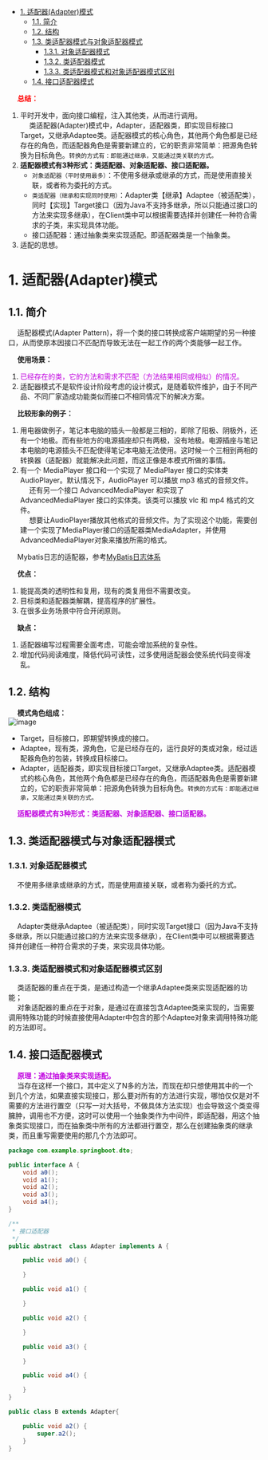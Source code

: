 
<!-- TOC -->

- [1. 适配器(Adapter)模式](#1-适配器adapter模式)
    - [1.1. 简介](#11-简介)
    - [1.2. 结构](#12-结构)
    - [1.3. 类适配器模式与对象适配器模式](#13-类适配器模式与对象适配器模式)
        - [1.3.1. 对象适配器模式](#131-对象适配器模式)
        - [1.3.2. 类适配器模式](#132-类适配器模式)
        - [1.3.3. 类适配器模式和对象适配器模式区别](#133-类适配器模式和对象适配器模式区别)
    - [1.4. 接口适配器模式](#14-接口适配器模式)

<!-- /TOC -->


&emsp; **<font color = "red">总结：</font>**  
1. 平时开发中，面向接口编程，注入其他类，从而进行调用。  
&emsp; 类适配器(Adapter)模式中，Adapter，适配器类，即实现目标接口Target，又继承Adaptee类。适配器模式的核心角色，其他两个角色都是已经存在的角色，而适配器角色是需要新建立的，它的职责非常简单：把源角色转换为目标角色。`转换的方式有：即能通过继承，又能通过类关联的方式。`  
2. **适配器模式有3种形式：类适配器、对象适配器、接口适配器。**  
    * `对象适配器（平时使用最多）`：不使用多继承或继承的方式，而是使用直接关联，或者称为委托的方式。  
    * `类适配器（继承和实现同时使用）`：Adapter类【继承】Adaptee（被适配类），同时【实现】Target接口（因为Java不支持多继承，所以只能通过接口的方法来实现多继承），在Client类中可以根据需要选择并创建任一种符合需求的子类，来实现具体功能。 
    * 接口适配器：通过抽象类来实现适配。即适配器类是一个抽象类。  
3. 适配的思想。  

# 1. 适配器(Adapter)模式  

## 1.1. 简介
&emsp; 适配器模式(Adapter Pattern)，将一个类的接口转换成客户端期望的另一种接口，从而使原本因接口不匹配而导致无法在一起工作的两个类能够一起工作。  

&emsp; **使用场景：**  
1. <font color = "clime">已经存在的类，它的方法和需求不匹配（方法结果相同或相似）的情况。</font>  
2. 适配器模式不是软件设计阶段考虑的设计模式，是随着软件维护，由于不同产品、不同厂家造成功能类似而接口不相同情况下的解决方案。  


&emsp; **比较形象的例子：**  
1. 用电器做例子，笔记本电脑的插头一般都是三相的，即除了阳极、阴极外，还有一个地极。而有些地方的电源插座却只有两极，没有地极。电源插座与笔记本电脑的电源插头不匹配使得笔记本电脑无法使用。这时候一个三相到两相的转换器（适配器）就能解决此问题，而这正像是本模式所做的事情。  
2. 有一个 MediaPlayer 接口和一个实现了 MediaPlayer 接口的实体类 AudioPlayer。默认情况下，AudioPlayer 可以播放 mp3 格式的音频文件。  
&emsp; 还有另一个接口 AdvancedMediaPlayer 和实现了 AdvancedMediaPlayer 接口的实体类。该类可以播放 vlc 和 mp4 格式的文件。  
&emsp; 想要让AudioPlayer播放其他格式的音频文件。为了实现这个功能，需要创建一个实现了MediaPlayer接口的适配器类MediaAdapter，并使用AdvancedMediaPlayer对象来播放所需的格式。  

&emsp; Mybatis日志的适配器，参考[MyBatis日志体系](/docs/SSM/MyBatis/MybatisLog.md)   

&emsp; **优点：**   
1. 能提高类的透明性和复用，现有的类复用但不需要改变。   
2. 目标类和适配器类解耦，提高程序的扩展性。   
3. 在很多业务场景中符合开闭原则。  

&emsp; **缺点：**   
1. 适配器编写过程需要全面考虑，可能会增加系统的复杂性。   
2. 增加代码阅读难度，降低代码可读性，过多使用适配器会使系统代码变得凌乱。  

## 1.2. 结构  
&emsp; **模式角色组成：**  
![image](http://182.92.69.8:8081/img/java/design/design-13.png)  

* Target，目标接口，即期望转换成的接口。  
* Adaptee，现有类，源角色，它是已经存在的，运行良好的类或对象，经过适配器角色的包装，转换成目标接口。  
* Adapter，适配器类，即实现目标接口Target，又继承Adaptee类。适配器模式的核心角色，其他两个角色都是已经存在的角色，而适配器角色是需要新建立的，它的职责非常简单：把源角色转换为目标角色。`转换的方式有：即能通过继承，又能通过类关联的方式。`  

&emsp; **<font color = "clime">适配器模式有3种形式：类适配器、对象适配器、接口适配器。</font>**  


## 1.3. 类适配器模式与对象适配器模式  
<!-- 
https://blog.csdn.net/u012359453/article/details/79165080
https://blog.csdn.net/qq_36982160/article/details/79965027
-->

### 1.3.1. 对象适配器模式  
&emsp; 不使用多继承或继承的方式，而是使用直接关联，或者称为委托的方式。  

### 1.3.2. 类适配器模式
&emsp; Adapter类继承Adaptee（被适配类），同时实现Target接口（因为Java不支持多继承，所以只能通过接口的方法来实现多继承），在Client类中可以根据需要选择并创建任一种符合需求的子类，来实现具体功能。  

### 1.3.3. 类适配器模式和对象适配器模式区别
&emsp; 类适配器的重点在于类，是通过构造一个继承Adaptee类来实现适配器的功能；  
&emsp; 对象适配器的重点在于对象，是通过在直接包含Adaptee类来实现的，当需要调用特殊功能的时候直接使用Adapter中包含的那个Adaptee对象来调用特殊功能的方法即可。  

## 1.4. 接口适配器模式
<!-- 
https://blog.csdn.net/u012359453/article/details/79165080
https://www.cnblogs.com/mingmingcome/p/9810731.html

-->
&emsp; **<font color = "clime">原理：通过抽象类来实现适配。</font>**  
&emsp; 当存在这样一个接口，其中定义了N多的方法，而现在却只想使用其中的一个到几个方法，如果直接实现接口，那么要对所有的方法进行实现，哪怕仅仅是对不需要的方法进行置空（只写一对大括号，不做具体方法实现）也会导致这个类变得臃肿，调用也不方便，这时可以使用一个抽象类作为中间件，即适配器，用这个抽象类实现接口，而在抽象类中所有的方法都进行置空，那么在创建抽象类的继承类，而且重写需要使用的那几个方法即可。   

```java
package com.example.springboot.dto;

public interface A {
    void a0();
    void a1();
    void a2();
    void a3();
    void a4();
}
```

```java
/**
 * 接口适配器
 */
public abstract  class Adapter implements A {

    public void a0() {

    }

    public void a1() {

    }

    public void a2() {

    }

    public void a3() {

    }

    public void a4() {

    }
}
```

```java
public class B extends Adapter{

    public void a2() {
        super.a2();
    }
}
```
